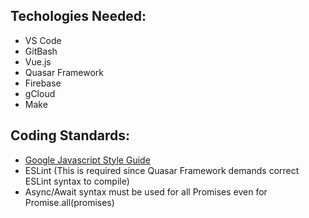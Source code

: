 ## Techologies Needed:
* VS Code
* GitBash
* Vue.js
* Quasar Framework
* Firebase
* gCloud
* Make

## Coding Standards:
* [Google Javascript Style Guide](https://google.github.io/styleguide/jsguide.html)
* ESLint (This is required since Quasar Framework demands correct ESLint syntax to compile)
* Async/Await syntax must be used for all Promises even for Promise.all(promises)
